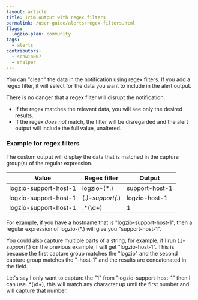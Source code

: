 ```yaml
---
layout: article
title: Trim output with regex filters
permalink: /user-guide/alerts/regex-filters.html
flags:
  logzio-plan: community
tags:
  - alerts
contributors:
  - schwin007
  - shalper
---
```


You can "clean" the data in the notification using regex filters. If you add a regex filter, it will select for the data you want to include in the alert output.

There is no danger that a regex filter will disrupt the notification.

* If the regex matches the relevant data, you will see only the desired results.
* If the regex _does not_ match, the filter will be disregarded and the alert output will include the full value, unaltered.

### Example for regex filters

The custom output will display the data that is matched in the capture group(s) of the regular expression.


| Value | Regex filter | Output |
|---|---|---|
| logzio-support-host-1 | logzio-(*.) | support-host-1 |
| logzio-support-host-1 | (.*)-support(.*) | logzio-host-1 |
| logzio-support-host-1 | .*(\d+) | 1 |


For example, if you have a hostname that is "logzio-support-host-1", then a regular expression of logzio-(*.) will give you "support-host-1".

You could also capture multiple parts of a string, for example, if I run (.*)-support(.*)  on the previous example, I will get "logzio-host-1".  This is because the first capture group matches the "logzio" and the second capture group matches the "-host-1" and the results are concatenated in the field.

Let's say I only want to capture the "1" from "logzio-support-host-1" then I can use .*(\d+), this will match any character up until the first number and will capture that number.